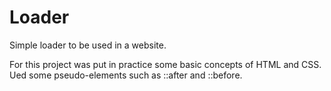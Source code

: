 # Loader
Simple loader to be used in a website.

For this project was put in practice some basic concepts of HTML and CSS.
Ued some pseudo-elements such as ::after and ::before.
